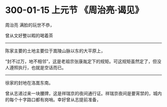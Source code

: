 # 300-01-15 上元节 《周治亮·谒见》

周治亮
满脸的玩世不恭，

曾从文好整以暇的喝着茶



***

陈家主要的土地主要位于嵩陵山脉以东的大平原上，

“封不过万，地不相邻”，这是老祖宗张康胤定下的规矩。可这规矩虽然定了，但没人遵照执行，也就是空话而已。

***

徐家的封地在洛嵩东南。


曾从志递过来一块腰牌，这是祥瑞京的夜间通行证。祥瑞京夜间是要宵禁的，城内的每个十字路口都有岗哨。幸好曾从志提前准备，

